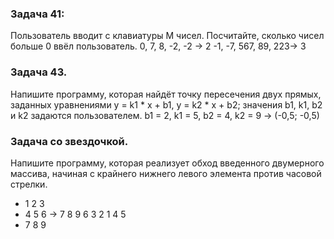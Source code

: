 ﻿### Задача 41: 
Пользователь вводит с клавиатуры M чисел.
Посчитайте, сколько чисел больше 0 ввёл пользователь.
0, 7, 8, -2, -2 -> 2
-1, -7, 567, 89, 223-> 3

### Задача 43. 
Напишите программу, которая найдёт точку
пересечения двух прямых, заданных уравнениями 
y = k1 * x + b1, 
y = k2 * x + b2; 
значения b1, k1, b2 и k2 задаются пользователем.
b1 = 2, 
k1 = 5, 
b2 = 4, 
k2 = 9 -> (-0,5; -0,5)

### Задача со звездочкой. 
Напишите программу, которая
реализует обход введенного двумерного массива,
начиная с крайнего нижнего левого элемента против
часовой стрелки.
* 1 2 3
* 4 5 6 -> 7 8 9 6 3 2 1 4 5
* 7 8 9


